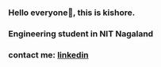 ### Hello everyone👋, this is kishore.

### Engineering student in NIT Nagaland

### contact me: [linkedin](https://www.linkedin.com/in/kadatatlukishore)


